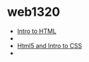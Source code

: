 # web1320
 
<ul>
    <li><a href="intro_to_html/index.html" target="_blank">Intro to HTML</a><li>
    <li><a href="html5_ccs/html5.html" target="_blank"> Html5 and Intro to CSS</a><li>
<ul>